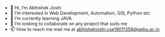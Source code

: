 - 👋 Hi, I’m Abhishek Joshi
- 👀 I’m interested in Web Development, Automation, GIS, Python etc
- 🌱 I’m currently learning JAVA
- 💞️ I’m looking to collaborate on any project that suits me
- 📫 How to reach me mail me at abhishekjoshi.cse19011356@gehu.ac.in

<!---
abhij2127/abhij2127 is a ✨ special ✨ repository because its `README.md` (this file) appears on your GitHub profile.
You can click the Preview link to take a look at your changes.
--->
